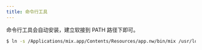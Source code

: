 ```yaml
---
title: 命令行工具
---
```


命令行工具会自动安装，建立软接到 PATH 路径下即可。 

```bash
$ ln -s /Applications/mix.app/Contents/Resources/app.nw/bin/mix /usr/local/bin/mix
```
